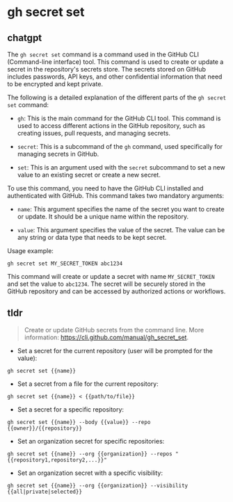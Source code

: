 # gh secret set 
## chatgpt 
The `gh secret set` command is a command used in the GitHub CLI (Command-line interface) tool. This command is used to create or update a secret in the repository's secrets store. The secrets stored on GitHub includes passwords, API keys, and other confidential information that need to be encrypted and kept private.

The following is a detailed explanation of the different parts of the `gh secret set` command:

- `gh`: This is the main command for the GitHub CLI tool. This command is used to access different actions in the GitHub repository, such as creating issues, pull requests, and managing secrets.

- `secret`: This is a subcommand of the `gh` command, used specifically for managing secrets in GitHub.

- `set`: This is an argument used with the `secret` subcommand to set a new value to an existing secret or create a new secret. 

To use this command, you need to have the GitHub CLI installed and authenticated with GitHub. This command takes two mandatory arguments:

- `name`: This argument specifies the name of the secret you want to create or update. It should be a unique name within the repository.

- `value`: This argument specifies the value of the secret. The value can be any string or data type that needs to be kept secret.

Usage example:

`gh secret set MY_SECRET_TOKEN abc1234`

This command will create or update a secret with name `MY_SECRET_TOKEN` and set the value to `abc1234`. The secret will be securely stored in the GitHub repository and can be accessed by authorized actions or workflows. 

## tldr 
 
> Create or update GitHub secrets from the command line.
> More information: <https://cli.github.com/manual/gh_secret_set>.

- Set a secret for the current repository (user will be prompted for the value):

`gh secret set {{name}}`

- Set a secret from a file for the current repository:

`gh secret set {{name}} < {{path/to/file}}`

- Set a secret for a specific repository:

`gh secret set {{name}} --body {{value}} --repo {{owner}}/{{repository}}`

- Set an organization secret for specific repositories:

`gh secret set {{name}} --org {{organization}} --repos "{{repository1,repository2,...}}"`

- Set an organization secret with a specific visibility:

`gh secret set {{name}} --org {{organization}} --visibility {{all|private|selected}}`
